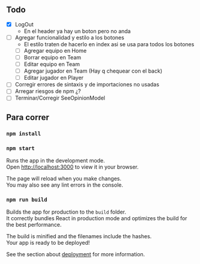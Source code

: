 ## Todo

- [x] LogOut
    - En el header ya hay un boton pero no anda
- [ ] Agregar funcionalidad y estilo a los botones
    - El estilo traten de hacerlo en index asi se usa para todos los botones
    - [ ] Agregar equipo en Home
    - [ ] Borrar equipo en Team
    - [ ] Editar equipo en Team
    - [ ] Agregar jugador en Team (Hay q chequear con el back)
    - [ ] Editar jugador en Player
- [ ] Corregir errores de sintaxis y de importaciones no usadas
- [ ] Arregar riesgos de npm ¿?
- [ ] Terminar/Corregir SeeOpinionModel

## Para correr
### `npm install`
### `npm start`

Runs the app in the development mode.\
Open [http://localhost:3000](http://localhost:3000) to view it in your browser.

The page will reload when you make changes.\
You may also see any lint errors in the console.

### `npm run build`

Builds the app for production to the `build` folder.\
It correctly bundles React in production mode and optimizes the build for the best performance.

The build is minified and the filenames include the hashes.\
Your app is ready to be deployed!

See the section about [deployment](https://facebook.github.io/create-react-app/docs/deployment) for more information.

